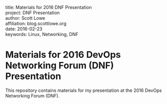title: Materials for 2016 DNF Presentation  
project: DNF Presentation  
author: Scott Lowe  
affiliation: blog.scottlowe.org  
date: 2016-02-23  
keywords: Linux, Networking, DNF  


# Materials for 2016 DevOps Networking Forum (DNF) Presentation

This repository contains materials for my presentation at the 2016 DevOps Networking Forum (DNF).
